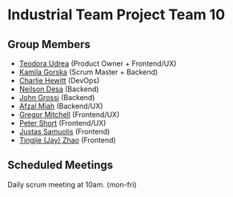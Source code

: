 # Industrial Team Project Team 10

## Group Members

- [Teodora Udrea](https://github.com/teodoraudrea) (Product Owner + Frontend/UX)
- [Kamila Gorska](https://github.com/kamila-gorska) (Scrum Master + Backend)
- [Charlie Hewitt](https://github.com/CharlieHewitt) (DevOps)
- [Neilson Desa](https://github.com/neildesa) (Backend)
- [John Grossi](https://github.com/JohnGrossi) (Backend)
- [Afzal Miah](https://github.com/affyzal) (Backend/UX)
- [Gregor Mitchell](https://github.com/gmitchell2000) (Frontend/UX)
- [Peter Short](https://github.com/PeterShort) (Frontend/UX)
- [Justas Samuolis](https://github.com/justasam) (Frontend)
- [Tingjie (Jay) Zhao](https://github.com/Josepht1108) (Frontend)

## Scheduled Meetings

Daily scrum meeting at 10am. (mon-fri)
